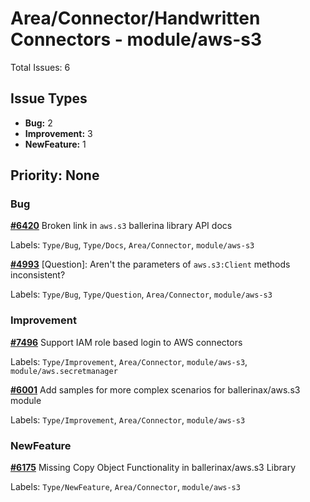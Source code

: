 # Area/Connector/Handwritten Connectors - module/aws-s3

Total Issues: 6

## Issue Types

- **Bug:** 2
- **Improvement:** 3
- **NewFeature:** 1

## Priority: None

### Bug

**[#6420](https://github.com/ballerina-platform/ballerina-library/issues/6420)** Broken link in `aws.s3` ballerina library API docs 

Labels: `Type/Bug`, `Type/Docs`, `Area/Connector`, `module/aws-s3`

**[#4993](https://github.com/ballerina-platform/ballerina-library/issues/4993)** [Question]: Aren't the parameters of `aws.s3:Client` methods inconsistent?

Labels: `Type/Bug`, `Type/Question`, `Area/Connector`, `module/aws-s3`

### Improvement

**[#7496](https://github.com/ballerina-platform/ballerina-library/issues/7496)** Support IAM role based login to AWS connectors

Labels: `Type/Improvement`, `Area/Connector`, `module/aws-s3`, `module/aws.secretmanager`

**[#6001](https://github.com/ballerina-platform/ballerina-library/issues/6001)** Add samples for more complex scenarios for ballerinax/aws.s3 module 

Labels: `Type/Improvement`, `Area/Connector`, `module/aws-s3`

### NewFeature

**[#6175](https://github.com/ballerina-platform/ballerina-library/issues/6175)** Missing Copy Object Functionality in ballerinax/aws.s3 Library

Labels: `Type/NewFeature`, `Area/Connector`, `module/aws-s3`

